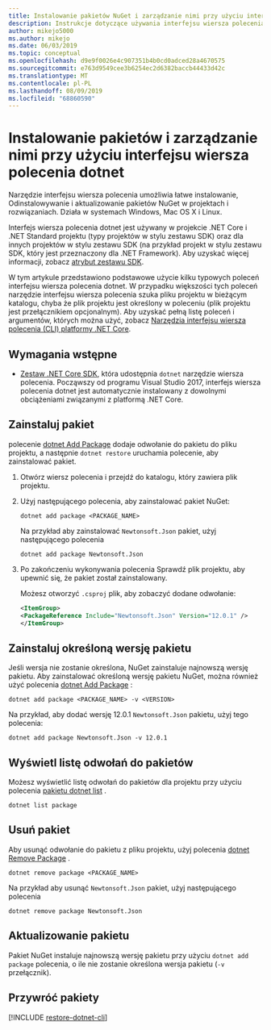 ```yaml
---
title: Instalowanie pakietów NuGet i zarządzanie nimi przy użyciu interfejsu wiersza polecenia dotnet
description: Instrukcje dotyczące używania interfejsu wiersza polecenia dotnet do pracy z pakietami NuGet.
author: mikejo5000
ms.author: mikejo
ms.date: 06/03/2019
ms.topic: conceptual
ms.openlocfilehash: d9e9f0026e4c907351b4b0cd0adced28a4670575
ms.sourcegitcommit: e763d9549cee3b6254ec2d6382baccb44433d42c
ms.translationtype: MT
ms.contentlocale: pl-PL
ms.lasthandoff: 08/09/2019
ms.locfileid: "68860590"
---
```

# <a name="install-and-manage-packages-using-the-dotnet-cli"></a>Instalowanie pakietów i zarządzanie nimi przy użyciu interfejsu wiersza polecenia dotnet

Narzędzie interfejsu wiersza polecenia umożliwia łatwe instalowanie, Odinstalowywanie i aktualizowanie pakietów NuGet w projektach i rozwiązaniach. Działa w systemach Windows, Mac OS X i Linux.

Interfejs wiersza polecenia dotnet jest używany w projekcie .NET Core i .NET Standard projektu (typy projektów w stylu zestawu SDK) oraz dla innych projektów w stylu zestawu SDK (na przykład projekt w stylu zestawu SDK, który jest przeznaczony dla .NET Framework). Aby uzyskać więcej informacji, zobacz [atrybut zestawu SDK](/dotnet/core/tools/csproj#additions).

W tym artykule przedstawiono podstawowe użycie kilku typowych poleceń interfejsu wiersza polecenia dotnet. W przypadku większości tych poleceń narzędzie interfejsu wiersza polecenia szuka pliku projektu w bieżącym katalogu, chyba że plik projektu jest określony w poleceniu (plik projektu jest przełącznikiem opcjonalnym). Aby uzyskać pełną listę poleceń i argumentów, których można użyć, zobacz [Narzędzia interfejsu wiersza polecenia (CLI) platformy .NET Core](../reference/dotnet-commands.md).

## <a name="prerequisites"></a>Wymagania wstępne

- [Zestaw .NET Core SDK](https://www.microsoft.com/net/download/), która udostępnia `dotnet` narzędzie wiersza polecenia. Począwszy od programu Visual Studio 2017, interfejs wiersza polecenia dotnet jest automatycznie instalowany z dowolnymi obciążeniami związanymi z platformą .NET Core.

## <a name="install-a-package"></a>Zainstaluj pakiet

polecenie [dotnet Add Package](/dotnet/core/tools/dotnet-add-package?tabs=netcore2x) dodaje odwołanie do pakietu do pliku projektu, a następnie `dotnet restore` uruchamia polecenie, aby zainstalować pakiet.

1. Otwórz wiersz polecenia i przejdź do katalogu, który zawiera plik projektu.

2. Użyj następującego polecenia, aby zainstalować pakiet NuGet:

    ```cli
    dotnet add package <PACKAGE_NAME>
    ```

    Na przykład aby zainstalować `Newtonsoft.Json` pakiet, użyj następującego polecenia

    ```cli
    dotnet add package Newtonsoft.Json
    ```

3. Po zakończeniu wykonywania polecenia Sprawdź plik projektu, aby upewnić się, że pakiet został zainstalowany.

   Możesz otworzyć `.csproj` plik, aby zobaczyć dodane odwołanie:

    ```xml
   <ItemGroup>
    <PackageReference Include="Newtonsoft.Json" Version="12.0.1" />
   </ItemGroup>
    ```

## <a name="install-a-specific-version-of-a-package"></a>Zainstaluj określoną wersję pakietu

Jeśli wersja nie zostanie określona, NuGet zainstaluje najnowszą wersję pakietu. Aby zainstalować określoną wersję pakietu NuGet, można również użyć polecenia [dotnet Add Package](/dotnet/core/tools/dotnet-add-package?tabs=netcore2x) :

```cli
dotnet add package <PACKAGE_NAME> -v <VERSION>
```

Na przykład, aby dodać wersję 12.0.1 `Newtonsoft.Json` pakietu, użyj tego polecenia:

```cli
dotnet add package Newtonsoft.Json -v 12.0.1
```

## <a name="list-package-references"></a>Wyświetl listę odwołań do pakietów

Możesz wyświetlić listę odwołań do pakietów dla projektu przy użyciu polecenia [pakietu dotnet list](/dotnet/core/tools/dotnet-list-package?tabs=netcore2x) .

```cli
dotnet list package
```

## <a name="remove-a-package"></a>Usuń pakiet

Aby usunąć odwołanie do pakietu z pliku projektu, użyj polecenia [dotnet Remove Package](/dotnet/core/tools/dotnet-remove-package?tabs=netcore2x) .

```cli
dotnet remove package <PACKAGE_NAME>
```

Na przykład aby usunąć `Newtonsoft.Json` pakiet, użyj następującego polecenia

```cli
dotnet remove package Newtonsoft.Json
```

## <a name="update-a-package"></a>Aktualizowanie pakietu

Pakiet NuGet instaluje najnowszą wersję pakietu przy użyciu `dotnet add package` polecenia, o ile nie zostanie określona wersja pakietu (`-v` przełącznik).

## <a name="restore-packages"></a>Przywróć pakiety

[!INCLUDE [restore-dotnet-cli](includes/restore-dotnet-cli.md)]
